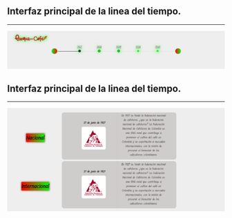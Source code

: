 <h2>Interfaz principal de la linea del tiempo.</h2>
<hr></hr>
<img src="/images/CapturaB.PNG" alt="...">
<h2>Interfaz principal de la linea del tiempo.</h2>
<hr></hr>
<img src="/images/Captura.PNG" alt="...">